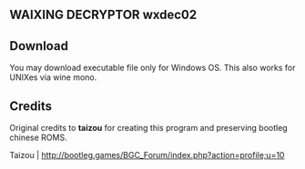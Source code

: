 ## WAIXING DECRYPTOR wxdec02

## Download
You may download executable file only for Windows OS. This also works for UNIXes via wine mono.

## Credits
Original credits to **taizou** for creating this program and preserving bootleg chinese ROMS.

Taizou | http://bootleg.games/BGC_Forum/index.php?action=profile;u=10
